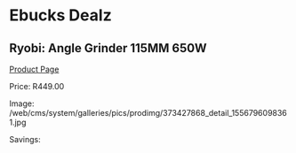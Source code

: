 
# Ebucks Dealz
## Ryobi: Angle Grinder 115MM 650W
[Product Page](https://www.ebucks.com/web/shop/productSelected.do?prodId=373427868&catId=336131693)

Price: R449.00

Image: /web/cms/system/galleries/pics/prodimg/373427868_detail_1556796098361.jpg

Savings: 


	